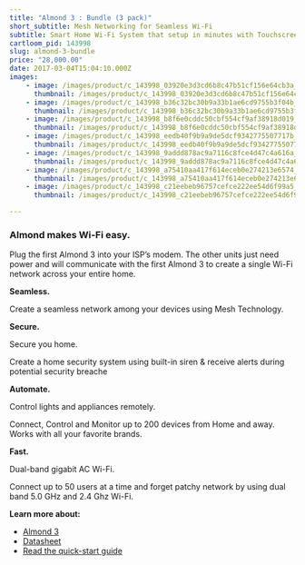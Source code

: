 ```yaml
---
title: "Almond 3 : Bundle (3 pack)"
short_subtitle: Mesh Networking for Seamless Wi-Fi
subtitle: Smart Home Wi-Fi System that setup in minutes with Touchscreen
cartloom_pid: 143998
slug: almond-3-bundle
price: "28,000.00"
date: 2017-03-04T15:04:10.000Z
images:
    - image: /images/product/c_143998_03920e3d3cd6b8c47b51cf156e64cb3a_orig.jpg
      thumbnail: /images/product/c_143998_03920e3d3cd6b8c47b51cf156e64cb3a_thumb.jpg
    - image: /images/product/c_143998_b36c32bc30b9a33b1ae6cd9755b3f04b_orig.jpg
      thumbnail: /images/product/c_143998_b36c32bc30b9a33b1ae6cd9755b3f04b_thumb.jpg
    - image: /images/product/c_143998_b8f6e0cddc50cbf554cf9af38918d019_orig.jpg
      thumbnail: /images/product/c_143998_b8f6e0cddc50cbf554cf9af38918d019_thumb.jpg
    - image: /images/product/c_143998_eedb40f9b9a9de5dcf9342775507717b_orig.jpg
      thumbnail: /images/product/c_143998_eedb40f9b9a9de5dcf9342775507717b_thumb.jpg
    - image: /images/product/c_143998_9addd878ac9a7116c8fce4d47c4a616a_orig.png
      thumbnail: /images/product/c_143998_9addd878ac9a7116c8fce4d47c4a616a_thumb.png
    - image: /images/product/c_143998_a75410aa417f614eceb0e274213e6574_orig.png
      thumbnail: /images/product/c_143998_a75410aa417f614eceb0e274213e6574_thumb.png
    - image: /images/product/c_143998_c21eebeb96757cefce222ee54d6f99a5_orig.png
      thumbnail: /images/product/c_143998_c21eebeb96757cefce222ee54d6f99a5_thumb.png

---
```

### Almond makes Wi-Fi easy.

Plug the first Almond 3 into your ISP’s modem. The other units just need power and will communicate with the first Almond 3 to create a single Wi-Fi network across your entire home.

**Seamless.**

Create a seamless network among your devices using Mesh Technology.

**Secure.**

Secure you home.

Create a home security system using built-in siren & receive alerts during potential security breache

**Automate.**

Control lights and appliances remotely.

Connect, Control and Monitor up to 200 devices from Home and away. Works with all your favorite brands.

**Fast.**

Dual-band gigabit AC Wi-Fi.

Connect up to 50 users at a time and forget patchy network by using dual band 5.0 GHz and 2.4 Ghz Wi-Fi.

**Learn more about:**

- [Almond 3](https://www.securifi.com/rg/almond3)
- [Datasheet](https://d1ps2o5uupey1c.cloudfront.net/wp-content/uploads/almond3-datasheet-v2.pdf)
- [Read the quick-start guide](https://firmware.securifi.com/AL1/AlmondQuickGuide.pdf)
